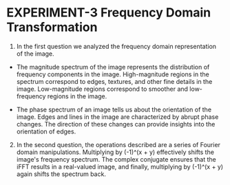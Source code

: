 # EXPERIMENT-3 Frequency Domain Transformation

1. In the first question we analyzed the frequency domain representation of the image. 

- The magnitude spectrum of the image represents the distribution of frequency components in the image. High-magnitude regions in the spectrum correspond to edges, textures, and other fine details in the image. Low-magnitude regions correspond to smoother and low-frequency regions in the image.

- The phase spectrum of an image tells us about the orientation of the image. Edges and lines in the image are characterized by abrupt phase changes. The direction of these changes can provide insights into the orientation of edges.

2. In the second question, the operations described are a series of Fourier domain manipulations. Multiplying by (-1)^(x + y) effectively shifts the image's frequency spectrum. The complex conjugate ensures that the iFFT results in a real-valued image, and finally, multiplying by (-1)^(x + y) again shifts the spectrum back.

    
